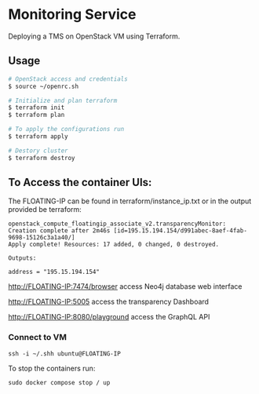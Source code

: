 # Monitoring Service
Deploying a TMS on OpenStack VM using Terraform.

## Usage

```sh
# OpenStack access and credentials
$ source ~/openrc.sh 
```

```sh
# Initialize and plan terraform 
$ terraform init
$ terraform plan
```

```sh
# To apply the configurations run 
$ terraform apply
```
```sh
# Destory cluster 
$ terraform destroy
```

## To Access the container UIs:
The FLOATING-IP can be found in terraform/instance_ip.txt or in the output provided be terraform:
```console
openstack_compute_floatingip_associate_v2.transparencyMonitor: Creation complete after 2m46s [id=195.15.194.154/d991abec-8aef-4fab-9698-15126c3a1a40/]
Apply complete! Resources: 17 added, 0 changed, 0 destroyed.

Outputs:

address = "195.15.194.154"
```
 [http://FLOATING-IP:7474/browser](http://FLOATING-IP:7474) access Neo4j database web interface

  [http://FLOATING-IP:5005](http://FLOATING-IP:5005) access the transparency Dashboard

 [http://FLOATING-IP:8080/playground](http://FLOATING-IP:8080) access the GraphQL API


### Connect to VM

`ssh -i ~/.shh ubuntu@FLOATING-IP`

To stop the containers run:

 `sudo docker compose stop / up`